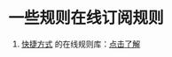 # 一些规则在线订阅规则

1. [快捷方式](https://www.coolapk.com/apk/com.syyf.quickpay) 的在线规则库：[点击了解](./quick/README.md)
